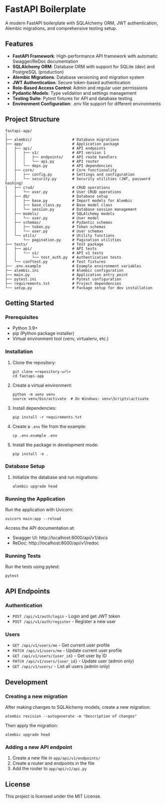 # FastAPI Boilerplate

A modern FastAPI boilerplate with SQLAlchemy ORM, JWT authentication, Alembic migrations, and comprehensive testing setup.

## Features

- **FastAPI Framework**: High-performance API framework with automatic Swagger/ReDoc documentation
- **SQLAlchemy ORM**: Database ORM with support for SQLite (dev) and PostgreSQL (production)
- **Alembic Migrations**: Database versioning and migration system
- **JWT Authentication**: Secure token-based authentication
- **Role-Based Access Control**: Admin and regular user permissions
- **Pydantic Models**: Type validation and settings management
- **Testing Suite**: Pytest fixtures for API and database testing
- **Environment Configuration**: .env file support for different environments

## Project Structure

```
fastapi-app/
│
├── alembic/                  # Database migrations
├── app/                      # Application package
│   ├── api/                  # API endpoints
│   │   ├── v1/               # API version 1
│   │   │   ├── endpoints/    # API route handlers
│   │   │   └── api.py        # API router
│   │   └── deps.py           # API dependencies
│   ├── core/                 # Core functionality
│   │   ├── config.py         # Settings and configuration
│   │   └── security.py       # Security utilities (JWT, password hashing)
│   ├── crud/                 # CRUD operations
│   │   └── user.py           # User CRUD operations
│   ├── db/                   # Database setup
│   │   ├── base.py           # Import models for Alembic
│   │   ├── base_class.py     # Base model class
│   │   └── session.py        # Database session management
│   ├── models/               # SQLAlchemy models
│   │   └── user.py           # User model
│   ├── schemas/              # Pydantic schemas
│   │   ├── token.py          # Token schemas
│   │   └── user.py           # User schemas
│   └── utils/                # Utility functions
│       └── pagination.py     # Pagination utilities
├── tests/                    # Test package
│   ├── api/                  # API tests
│   │   └── v1/               # API v1 tests
│   │       └── test_auth.py  # Authentication tests
│   └── conftest.py           # Test fixtures
├── .env.example              # Example environment variables
├── alembic.ini               # Alembic configuration
├── main.py                   # Application entry point
├── pytest.ini                # Pytest configuration
├── requirements.txt          # Project dependencies
└── setup.py                  # Package setup for dev installation
```

## Getting Started

### Prerequisites

- Python 3.9+
- pip (Python package installer)
- Virtual environment tool (venv, virtualenv, etc.)

### Installation

1. Clone the repository:
   ```
   git clone <repository-url>
   cd fastapi-app
   ```

2. Create a virtual environment:
   ```
   python -m venv venv
   source venv/bin/activate  # On Windows: venv\Scripts\activate
   ```

3. Install dependencies:
   ```
   pip install -r requirements.txt
   ```

4. Create a `.env` file from the example:
   ```
   cp .env.example .env
   ```
   
5. Install the package in development mode:
   ```
   pip install -e .
   ```

### Database Setup

1. Initialize the database and run migrations:
   ```
   alembic upgrade head
   ```

### Running the Application

Run the application with Uvicorn:
```
uvicorn main:app --reload
```

Access the API documentation at:
- Swagger UI: http://localhost:8000/api/v1/docs
- ReDoc: http://localhost:8000/api/v1/redoc

### Running Tests

Run the tests using pytest:
```
pytest
```

## API Endpoints

### Authentication
- `POST /api/v1/auth/login` - Login and get JWT token
- `POST /api/v1/auth/register` - Register a new user

### Users
- `GET /api/v1/users/me` - Get current user profile
- `PATCH /api/v1/users/me` - Update current user profile
- `GET /api/v1/users/{user_id}` - Get user by ID
- `PATCH /api/v1/users/{user_id}` - Update user (admin only)
- `GET /api/v1/users/` - List all users (admin only)

## Development

### Creating a new migration

After making changes to SQLAlchemy models, create a new migration:
```
alembic revision --autogenerate -m "Description of changes"
```

Then apply the migration:
```
alembic upgrade head
```

### Adding a new API endpoint

1. Create a new file in `app/api/v1/endpoints/`
2. Create a router and endpoints in the file
3. Add the router to `app/api/v1/api.py`

## License

This project is licensed under the MIT License.
